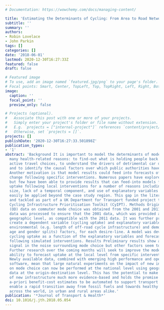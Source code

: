```yaml
---
# Documentation: https://wowchemy.com/docs/managing-content/

title: 'Estimating the Determinants of Cycling: From Area to Road Network Levels'
subtitle: ''
summary: ''
authors:
- Robin Lovelace
- John Parkin
tags: []
categories: []
date: '2018-06-01'
lastmod: 2020-12-30T16:27:33Z
featured: false
draft: false

# Featured image
# To use, add an image named `featured.jpg/png` to your page's folder.
# Focal points: Smart, Center, TopLeft, Top, TopRight, Left, Right, BottomLeft, Bottom, BottomRight.
image:
  caption: ''
  focal_point: ''
  preview_only: false

# Projects (optional).
#   Associate this post with one or more of your projects.
#   Simply enter your project's folder or file name without extension.
#   E.g. `projects = ["internal-project"]` references `content/project/deep-learning/index.md`.
#   Otherwise, set `projects = []`.
projects: []
publishDate: '2020-12-30T16:27:33.501898Z'
publication_types:
- '1'
abstract: 'Background It is important to model the determinants of mode choice for
  many health-related reasons: to find-out what is holding people back from healthy
  active travel choices, to understand the drivers of detrimental car dependency,
  and to identify the causal factors over which public authorities have some control.
  Another motivation is that model results could feed into forecasts of behaviour
  change following specific interventions. Numerous papers have explored the issue
  but few have been able to provide results that can feed-into models forecasting
  uptake following local interventions for a number of reasons including small sample
  size, lack of a temporal component, and use of explanatory variables that cannot
  easily be applied beyond the case study region. This gap in the literature was identified
  and tackled as part of a UK Department for Transport funded project to develop a
  Cycling Infrastructure Prioritisation Toolkit (CyIPT). Methods Origin-destination
  (OD) data on commuter mode choice was obtained from the 2001 and 2011 Census. The
  data was processed to ensure that the 2001 data, which was provided at a different
  geographic level, as compatible with the 2011 data. It was further processed to
  create a dependent variable (cycling uptake) and explanatory variables including
  environmental (e.g. length of off-road cycle infrastructure) and demographic (e.g.
  age and gender splits) factors, for each desire-line. A model was developed to explain
  cycling uptake as a function of the explanatory variables and forecast future uptake
  following simulated interventions. Results Preliminary results show a clear infrastructure
  signal in the noise surrounding mode choice but other factors seem to be at play.
  Further research over the coming months will seek to improve the model and our resulting
  ability to forecast uptake at the local level from specific interventions. Conclusions
  Newly available data, combined with emerging high performance and open source statistical
  software, mean that large natural experiments on the impact of new infrastructure
  on mode choice can now be performed at the national level using geographically detailed
  data at the origin-destination level. This has the potential to make the prioritisation
  of new infrastructure much more evidence-based and holds the promise of allowing
  a-priori benefit-cost estimates to be automated to support transport planners to
  enable a rapid transition away from fossil fuels and towards healthy travel patterns
  across the world, in urban and rural areas alike.'
publication: '*Journal of Transport & Health*'
doi: 10.1016/j.jth.2018.05.054
---
```


